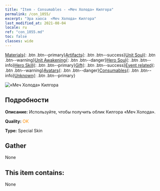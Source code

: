 ```yaml
---
title: "Item - Consumables - «Меч Холода» Килгора"
permalink: /con_1055/
excerpt: "Эра хаоса  «Меч Холода» Килгора"
last_modified_at: 2021-08-04
locale: ru
ref: "con_1055.md"
toc: false
classes: wide
---
```

 [Materials](/ItemsRU/){: .btn .btn--primary}[Artifacts](/ItemsRU/Artifacts/){: .btn .btn--success}[Unit Soul](/ItemsRU/UnitSoul/){: .btn .btn--warning}[Unit Awakening](/ItemsRU/UnitAwakening/){: .btn .btn--danger}[Hero Soul](/ItemsRU/HeroSoul/){: .btn .btn--info}[Hero Skill](/ItemsRU/HeroSkill/){: .btn .btn--primary}[Gift](/ItemsRU/Gift/){: .btn .btn--success}[Event related](/ItemsRU/Events/){: .btn .btn--warning}[Avatars](/ItemsRU/Avatars/){: .btn .btn--danger}[Consumables](/ItemsRU/Consumables/){: .btn .btn--info}[Unknown](/ItemsRU/Unknown/){: .btn .btn--primary}

 ![«Меч Холода» Килгора](/images/h/h_Kilgor2.jpg)

## Подробности
 **Описание:** Используйте, чтобы получить облик Килгора «Меч Холода».

 **Quality:** <span style="color: #FF8C00">OK</span>

 **Type:** Special Skin

## Gather

  None

## This item contains:

  None

